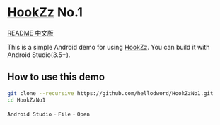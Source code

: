 # [**HookZz**](https://github.com/jmpews/HookZz) No.1 

[README 中文版](README.zh-CN.md)


This is a simple Android demo for using [HookZz](https://github.com/jmpews/HookZz). You can build it with Android Studio(3.5+). 



## How to use this demo

```sh
git clone --recursive https://github.com/hellodword/HookZzNo1.git
cd HookZzNo1
```

`Android Studio` - `File` - `Open`

